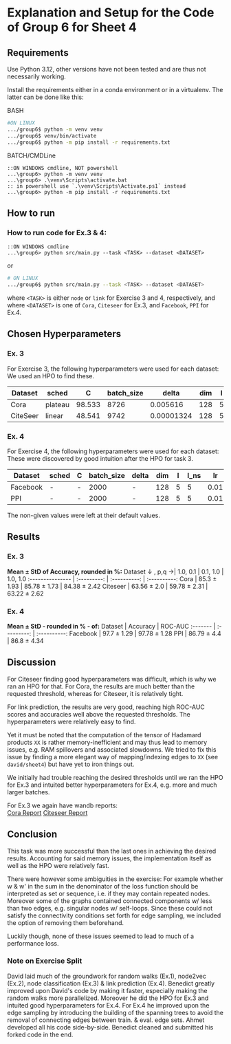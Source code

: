 # Explanation and Setup for the Code of Group 6 for Sheet 4

## Requirements

Use Python 3.12, other versions have not been tested and are thus not necessarily working.

Install the requirements either in a conda environment or in a virtualenv. The latter can be done like this:

BASH

```bash
#ON LINUX
.../group6$ python -m venv venv
.../group6$ venv/bin/activate
.../group6$ python -m pip install -r requirements.txt
```

BATCH/CMDLine

```batch
::ON WINDOWS cmdline, NOT powershell
...\group6> python -m venv venv
...\group6> .\venv\Scripts\activate.bat
:: in powershell use `.\venv\Scripts\Activate.ps1` instead
...\group6> python -m pip install -r requirements.txt
```

## How to run

### How to run code for Ex.3 & 4:

```batch
::ON WINDOWS cmdline
...\group6> python src/main.py --task <TASK> --dataset <DATASET>
```

or

```bash
# ON LINUX
.../group6$ python src/main.py --task <TASK> --dataset <DATASET>
```

where `<TASK>` is either `node` or `link` for Exercise 3 and 4, respectively, and <br>
where `<DATASET>` is one of `Cora`, `Citeseer` for Ex.3, and  `Facebook`, `PPI` for Ex.4.


## Chosen Hyperparameters

### Ex. 3

For Exercise 3, the following hyperparameters were used for each dataset:<br>
We used an HPO to find these.


| Dataset   | sched    | C      | batch_size | delta       | dim  | l   | l_ns | lr       | n_epochs | p   | q   |
|-----------|----------|--------|------------|-------------|------|-----|------|----------|----------|-----|-----|
| Cora      | plateau  | 98.533 | 8726       | 0.005616    | 128  | 5   | 5    | 0.006572 | 250      | 1   | 0.1 |
| CiteSeer  | linear   | 48.541 | 9742       | 0.00001324  | 128  | 5   | 5    | 0.0968   | 200      | 1   | 0.1 |


### Ex. 4

For Exercise 4, the following hyperparameters were used for each dataset:<br>
These were discovered by good intuition after the HPO for task 3.

Dataset | sched | C | batch_size | delta | dim | l | l_ns | lr | n_epochs | p | q
------- | ----- | --- | --- | --- | --- | --- | --- | --- | --- | --- | ---
Facebook | - | - | 2000 | - | 128 | 5 | 5 | 0.01 | 100 | 1.0 | 1.0
PPI | - | - | 2000 | - | 128 | 5 | 5 | 0.01 | 100 | 1.0 | 1.0

The non-given values were left at their default values.


## Results

### Ex. 3
__Mean ± StD of Accuracy, rounded in %:__
Dataset ↓ , p,q →| 1.0, 0.1    | 0.1, 1.0     | 1.0, 1.0
:--------------- | :---------: | :----------: | :----------:
Cora             | 85.3 ± 1.93 | 85.78 ± 1.73 | 84.38 ± 2.42
Citeseer         | 63.56 ± 2.0 | 59.78 ± 2.31 | 63.22 ± 2.62


### Ex. 4
__Mean ± StD - rounded in % - of:__
Dataset  | Accuracy    | ROC-AUC
:------- | :---------: | :----------:
Facebook | 97.7 ± 1.29 | 97.78 ± 1.28
PPI      | 86.79 ± 4.4 | 86.8 ± 4.34


## Discussion

For Citeseer finding good hyperparameters was difficult, which is why we ran an HPO for that.
For Cora, the results are much better than the requested threshold, whereas for Citeseer, it is relatively tight.

For link prediction, the results are very good, reaching high ROC-AUC scores and accuracies well above the requested thresholds. The hyperparameters were relatively easy to find.

Yet it must be noted that the computation of the tensor of Hadamard products `XX` is rather memory-inefficient and may thus lead to memory issues, e.g. RAM spillovers and associated slowdowns. We tried to fix this issue by finding a more elegant way of mapping/indexing edges to `XX` (see `david/sheet4`) but have yet to iron things out.

We initially had trouble reaching the desired thresholds until we ran the HPO for Ex.3 and intuited better hyperparameters for Ex.4, e.g. more and much larger batches.

For Ex.3 we again have wandb reports:<br>
[Cora Report](https://wandb.ai/gerlach/labcourse_node2vec_Cora_fixed/reports/Cora-Wandb-Report--Vmlldzo4NDA0Mzgx)
[Citeseer Report](https://wandb.ai/gerlach/labcourse_node2vec_Citeseer_fixed/reports/Citeseer-Wandb-Report--Vmlldzo4NDA0Mzk4)


## Conclusion

This task was more successful than the last ones in achieving the desired results. Accounting for said memory issues, the implementation itself as well as the HPO were relatively fast.

There were however some ambiguities in the exercise: For example whether w & w' in the sum in the denominator of the loss function should be interpreted as set or sequence, i.e. if they may contain repeated nodes. Moreover some of the graphs contained connected components w/ less than two edges, e.g. singular nodes w/ self-loops. Since these could not satisfy the connectivity conditions set forth for edge sampling, we included the option of removing them beforehand.

Luckily though, none of these issues seemed to lead to much of a performance loss.


### Note on Exercise Split

David laid much of the groundwork for random walks (Ex.1), node2vec (Ex.2), node classification (Ex.3) & link prediction (Ex.4).
Benedict greatly improved upon David's code by making it faster, especially making the random walks more parallelized.
Moreover he did the HPO for Ex.3 and intuited good hyperparameters for Ex.4.
For Ex.4 he improved upon the edge sampling by introducing the building of the spanning trees to avoid the removal of connecting edges between train. & eval. edge sets.
Ahmet developed all his code side-by-side. Benedict cleaned and submitted his forked code in the end.
